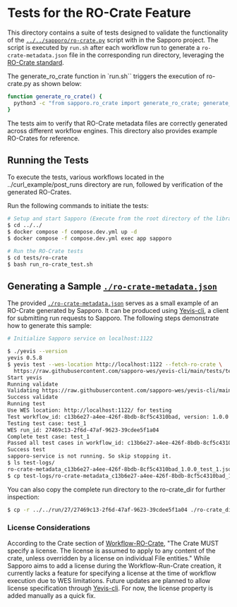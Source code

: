 # Tests for the RO-Crate Feature

This directory contains a suite of tests designed to validate the functionality of the [`../../sapporo/ro-crate.py`](../../sapporo/ro-crate.py) script with in the Sapporo project. The script is executed by `run.sh` after each workflow run to generate a `ro-crate-metadata.json` file in the corresponding run directory, leveraging the [RO-Crate standard](https://www.researchobject.org/ro-crate/).

The generate_ro_crate function in `run.sh`` triggers the execution of ro-crate.py as shown below:

```bash
function generate_ro_crate() {
  python3 -c "from sapporo.ro_crate import generate_ro_crate; generate_ro_crate('${run_dir}')" || echo "{}" >"${run_dir}/ro-crate-metadata.json" || true
}
```

The tests aim to verify that RO-Crate metadata files are correctly generated across different workflow engines. This directory also provides example RO-Crates for reference.

## Running the Tests

To execute the tests, various workflows located in the ../curl_example/post_runs directory are run, followed by verification of the generated RO-Crates.

Run the following commands to initiate the tests:

```bash
# Setup and start Sapporo (Execute from the root directory of the library)
$ cd ../../
$ docker compose -f compose.dev.yml up -d
$ docker compose -f compose.dev.yml exec app sapporo

# Run the RO-Crate tests
$ cd tests/ro-crate
$ bash run_ro-crate_test.sh
```

## Generating a Sample [`./ro-crate-metadata.json`](./ro-crate-metadata.json)

The provided [`./ro-crate-metadata.json`](./ro-crate-metadata.json) serves as a small example of an RO-Crate generated by Sapporo. It can be produced using [Yevis-cli](https://github.com/sapporo-wes/yevis-cli), a client for submitting run requests to Sapporo. The following steps demonstrate how to generate this sample:

```bash
# Initialize Sapporo service on localhost:1122

$ ./yevis --version
yevis 0.5.8
$ yevis test --wes-location http://localhost:1122 --fetch-ro-crate \
  https://raw.githubusercontent.com/sapporo-wes/yevis-cli/main/tests/test-metadata-CWL-apache2.yml
Start yevis
Running validate
Validating https://raw.githubusercontent.com/sapporo-wes/yevis-cli/main/tests/test-metadata-CWL-apache2.yml
Success validate
Running test
Use WES location: http://localhost:1122/ for testing
Test workflow_id: c13b6e27-a4ee-426f-8bdb-8cf5c4310bad, version: 1.0.0
Testing test case: test_1
WES run_id: 27469c13-2f6d-47af-9623-39cdee5f1a04
Complete test case: test_1
Passed all test cases in workflow_id: c13b6e27-a4ee-426f-8bdb-8cf5c4310bad, version: 1.0.0
Success test
sapporo-service is not running. So skip stopping it.
$ ls test-logs/
ro-crate-metadata_c13b6e27-a4ee-426f-8bdb-8cf5c4310bad_1.0.0_test_1.json
$ cp test-logs/ro-crate-metadata_c13b6e27-a4ee-426f-8bdb-8cf5c4310bad_1.0.0_test_1.json ./ro-crate-metadata.json
```

You can also copy the complete run directory to the ro-crate_dir for further inspection:

```bash
$ cp -r ../../run/27/27469c13-2f6d-47af-9623-39cdee5f1a04 ./ro-crate_dir
```

### License Considerations

According to the Crate section of [Workflow-RO-Crate](https://about.workflowhub.eu/Workflow-RO-Crate/), "The Crate MUST specify a license. The license is assumed to apply to any content of the crate, unless overridden by a license on individual File entities." While Sapporo aims to add a license during the Workflow-Run-Crate creation, it currently lacks a feature for specifying a license at the time of workflow execution due to WES limitations. Future updates are planned to allow license specification through [Yevis-cli](https://github.com/sapporo-wes/yevis-cli). For now, the license property is added manually as a quick fix.
